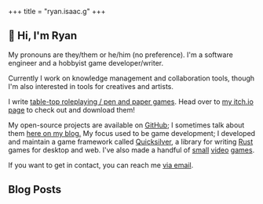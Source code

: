 +++
title = "ryan.isaac.g"
+++

## 👋 Hi, I'm Ryan

My pronouns are they/them or he/him (no preference).
I'm a software engineer and a hobbyist game developer/writer.

Currently I work on knowledge management and collaboration tools, though I'm also interested in tools for creatives and artists.

I write [table-top roleplaying / pen and paper games](https://en.wikipedia.org/wiki/Tabletop_role-playing_game). Head over to [my itch.io page](https://ryanisaacg.itch.io) to check out and download them!

My open-source projects are available on [GitHub](https://github.com/ryanisaacg/);
I sometimes talk about them [here on my blog.](posts/) My focus used to be game development; I developed and maintain a game framework called [Quicksilver](https://github.com/ryanisaacg/quicksilver), a library for writing [Rust](https://rust-lang.org) games for desktop and web. I've also made a handful of [small](https://github.com/ryanisaacg/rebound) [video](https://github.com/ryanisaacg/hellevator) [games](https://github.com/ryanisaacg/interplanet).

If you want to get in contact, you can reach me [via email](mailto:ryan@ryanisaacg.com).

## Blog Posts
<!-- Blog posts go here -->

